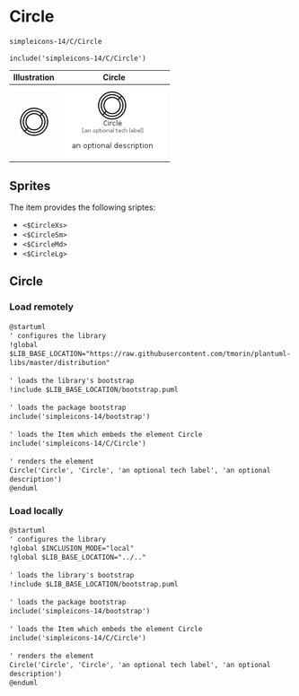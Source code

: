 # Circle


```text
simpleicons-14/C/Circle
```

```text
include('simpleicons-14/C/Circle')
```



| Illustration | Circle |
| :---: | :---: |
| ![illustration for Illustration](../../simpleicons-14/C/Circle.png) | ![illustration for Circle](../../simpleicons-14/C/Circle.Local.png) |



## Sprites
The item provides the following sriptes:

- `<$CircleXs>`
- `<$CircleSm>`
- `<$CircleMd>`
- `<$CircleLg>`





## Circle

### Load remotely
```plantuml
@startuml
' configures the library
!global $LIB_BASE_LOCATION="https://raw.githubusercontent.com/tmorin/plantuml-libs/master/distribution"

' loads the library's bootstrap
!include $LIB_BASE_LOCATION/bootstrap.puml

' loads the package bootstrap
include('simpleicons-14/bootstrap')

' loads the Item which embeds the element Circle
include('simpleicons-14/C/Circle')

' renders the element
Circle('Circle', 'Circle', 'an optional tech label', 'an optional description')
@enduml
```

### Load locally
```plantuml
@startuml
' configures the library
!global $INCLUSION_MODE="local"
!global $LIB_BASE_LOCATION="../.."

' loads the library's bootstrap
!include $LIB_BASE_LOCATION/bootstrap.puml

' loads the package bootstrap
include('simpleicons-14/bootstrap')

' loads the Item which embeds the element Circle
include('simpleicons-14/C/Circle')

' renders the element
Circle('Circle', 'Circle', 'an optional tech label', 'an optional description')
@enduml
```

